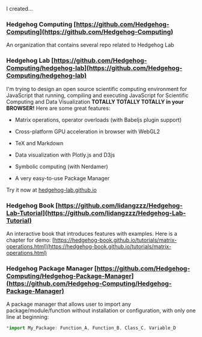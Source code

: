 I created...

### Hedgehog Computing [https://github.com/Hedgehog-Computing](https://github.com/Hedgehog-Computing)

An organization that contains several repo related to Hedgehog Lab

### Hedgehog Lab [https://github.com/Hedgehog-Computing/hedgehog-lab](https://github.com/Hedgehog-Computing/hedgehog-lab)

I'm trying to design an open source scientific computing environment for JavaScript that running, compiling and executing JavaScript for Scientific Computing and Data Visualization **TOTALLY TOTALLY TOTALLY in your BROWSER!** Here are some great features:

- Matrix operations, operator overloads (with Babeljs plugin support)

- Cross-platform GPU acceleration in browser with WebGL2

- TeX and Markdown

- Data visualization with Plotly.js and D3js

- Symbolic computing (with Nerdamer)

- A very easy-to-use Package Manager

Try it now at [hedgehog-lab.github.io](hedgehog-lab.github.io)

### Hedgehog Book [https://github.com/lidangzzz/Hedgehog-Lab-Tutorial](https://github.com/lidangzzz/Hedgehog-Lab-Tutorial)

An interactive book that introduces features with examples. Here is a chapter for demo: [https://hedgehog-book.github.io/tutorials/matrix-operations.html](https://hedgehog-book.github.io/tutorials/matrix-operations.html)

### Hedgehog Package Manager [https://github.com/Hedgehog-Computing/Hedgehog-Package-Manager](https://github.com/Hedgehog-Computing/Hedgehog-Package-Manager)

A package manager that allows user to import any package/module/function without installation or configuration, with only one line at beginning:

```js
*import My_Package: Function_A, Function_B, Class_C, Variable_D
```
